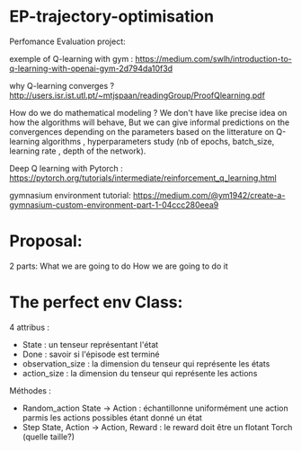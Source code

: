 # EP-trajectory-optimisation

Perfomance Evaluation project:

exemple of Q-learning with gym : https://medium.com/swlh/introduction-to-q-learning-with-openai-gym-2d794da10f3d

why Q-learning converges ?  http://users.isr.ist.utl.pt/~mtjspaan/readingGroup/ProofQlearning.pdf

How do we do mathematical modeling ?
We don't have like precise idea on how the algorithms will behave, But we can give informal predictions on the convergences depending on the parameters based on the litterature on 
Q-learning algorithms , hyperparameters study (nb of epochs, batch_size, learning rate , depth of the network). 

Deep Q learning with Pytorch : https://pytorch.org/tutorials/intermediate/reinforcement_q_learning.html

gymnasium environment tutorial: https://medium.com/@ym1942/create-a-gymnasium-custom-environment-part-1-04ccc280eea9

# Proposal:
2 parts:
What we are going to do
How we are going to do it

# The perfect env Class:
4 attribus :
- State : un tenseur représentant l'état
- Done : savoir si l'épisode est terminé
- observation_size : la dimension du tenseur qui représente les états
- action_size :  la dimension du tenseur qui représente les actions

Méthodes :
- Random_action State -> Action : échantillonne uniformément une action parmis les actions possibles étant donné un état
- Step State, Action -> Action, Reward : le reward doit être un flotant Torch (quelle taille?) 
